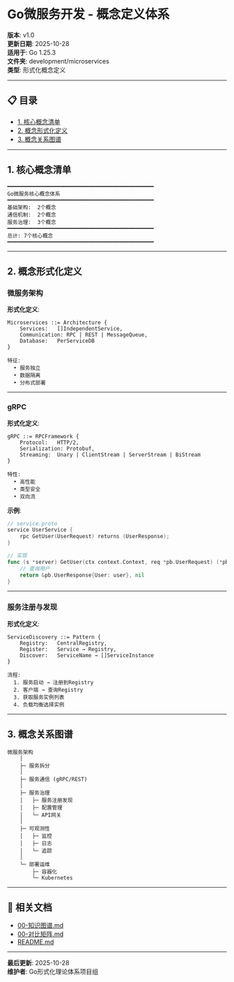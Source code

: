 # Go微服务开发 - 概念定义体系

**版本**: v1.0  
**更新日期**: 2025-10-28  
**适用于**: Go 1.25.3  
**文件夹**: development/microservices  
**类型**: 形式化概念定义

---

## 📋 目录

- [1. 核心概念清单](#1-核心概念清单)
- [2. 概念形式化定义](#2-概念形式化定义)
- [3. 概念关系图谱](#3-概念关系图谱)

---

## 1. 核心概念清单

```text
━━━━━━━━━━━━━━━━━━━━━━━━━━━━━━━━━━━━━━━━━━━━━━━
Go微服务核心概念体系
━━━━━━━━━━━━━━━━━━━━━━━━━━━━━━━━━━━━━━━━━━━━━━━
基础架构:  2个概念
通信机制:  2个概念
服务治理:  3个概念
━━━━━━━━━━━━━━━━━━━━━━━━━━━━━━━━━━━━━━━━━━━━━━━
总计: 7个核心概念
━━━━━━━━━━━━━━━━━━━━━━━━━━━━━━━━━━━━━━━━━━━━━━━
```

---

## 2. 概念形式化定义

### 微服务架构

**形式化定义**:

```text
Microservices ::= Architecture {
    Services:   []IndependentService,
    Communication: RPC | REST | MessageQueue,
    Database:   PerServiceDB
}

特征:
  • 服务独立
  • 数据隔离
  • 分布式部署
```

---

### gRPC

**形式化定义**:

```text
gRPC ::= RPCFramework {
    Protocol:   HTTP/2,
    Serialization: Protobuf,
    Streaming:  Unary | ClientStream | ServerStream | BiStream
}

特性:
  • 高性能
  • 类型安全
  • 双向流
```

**示例**:
```go
// service.proto
service UserService {
    rpc GetUser(UserRequest) returns (UserResponse);
}

// 实现
func (s *server) GetUser(ctx context.Context, req *pb.UserRequest) (*pb.UserResponse, error) {
    // 查询用户
    return &pb.UserResponse{User: user}, nil
}
```

---

### 服务注册与发现

**形式化定义**:

```text
ServiceDiscovery ::= Pattern {
    Registry:   CentralRegistry,
    Register:   Service → Registry,
    Discover:   ServiceName → []ServiceInstance
}

流程:
  1. 服务启动 → 注册到Registry
  2. 客户端 → 查询Registry
  3. 获取服务实例列表
  4. 负载均衡选择实例
```

---

## 3. 概念关系图谱

```text
微服务架构
    │
    ├─ 服务拆分
    │
    ├─ 服务通信 (gRPC/REST)
    │
    ├─ 服务治理
    │   ├─ 服务注册发现
    │   ├─ 配置管理
    │   └─ API网关
    │
    ├─ 可观测性
    │   ├─ 监控
    │   ├─ 日志
    │   └─ 追踪
    │
    └─ 部署运维
        ├─ 容器化
        └─ Kubernetes
```

---

## 🔗 相关文档

- [00-知识图谱.md](./00-知识图谱.md)
- [00-对比矩阵.md](./00-对比矩阵.md)
- [README.md](./README.md)

---

**最后更新**: 2025-10-28  
**维护者**: Go形式化理论体系项目组

